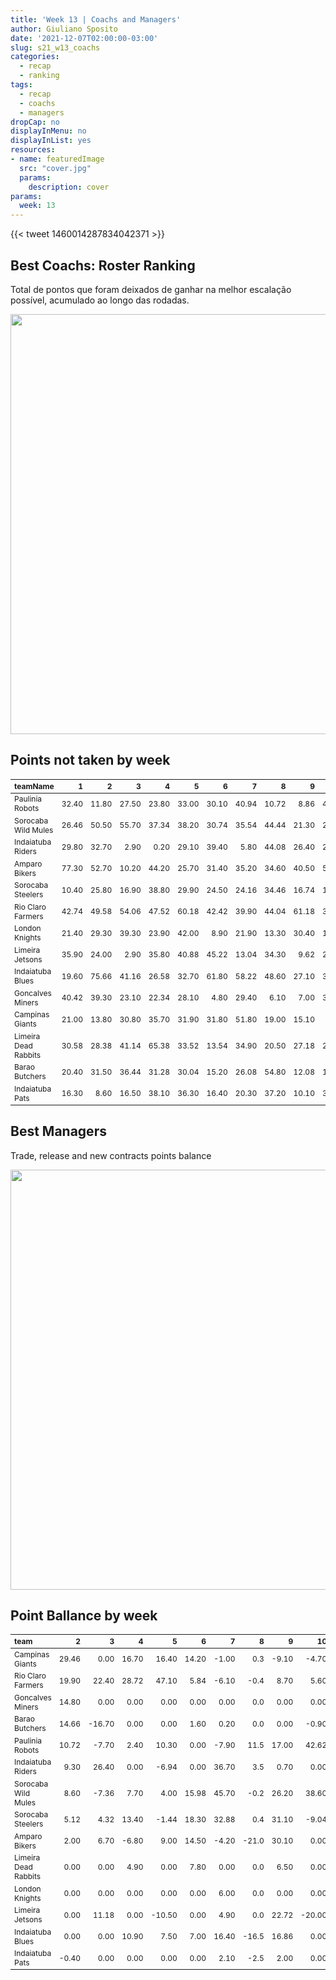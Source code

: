 ```yaml
---
title: 'Week 13 | Coachs and Managers'
author: Giuliano Sposito
date: '2021-12-07T02:00:00-03:00'
slug: s21_w13_coachs
categories:
  - recap
  - ranking
tags:
  - recap
  - coachs
  - managers
dropCap: no
displayInMenu: no
displayInList: yes
resources:
- name: featuredImage
  src: "cover.jpg"
  params:
    description: cover
params:
  week: 13
---
```

<script src="{{< blogdown/postref >}}index_files/kePrint/kePrint.js"></script>
<link href="{{< blogdown/postref >}}index_files/lightable/lightable.css" rel="stylesheet" />
<script src="{{< blogdown/postref >}}index_files/kePrint/kePrint.js"></script>
<link href="{{< blogdown/postref >}}index_files/lightable/lightable.css" rel="stylesheet" />

<!--more-->



{{< tweet 1460014287834042371 >}}

## Best Coachs: Roster Ranking

Total de pontos que foram deixados de ganhar na melhor escalação possível, acumulado ao longo das rodadas.

<img src="{{< blogdown/postref >}}index_files/figure-html/bestCoachChart-1.png" width="672" />

## Points not taken by week

<table class="table" style="font-size: 12px; margin-left: auto; margin-right: auto;">
 <thead>
  <tr>
   <th style="text-align:left;"> teamName </th>
   <th style="text-align:right;"> 1 </th>
   <th style="text-align:right;"> 2 </th>
   <th style="text-align:right;"> 3 </th>
   <th style="text-align:right;"> 4 </th>
   <th style="text-align:right;"> 5 </th>
   <th style="text-align:right;"> 6 </th>
   <th style="text-align:right;"> 7 </th>
   <th style="text-align:right;"> 8 </th>
   <th style="text-align:right;"> 9 </th>
   <th style="text-align:right;"> 10 </th>
   <th style="text-align:right;"> 11 </th>
   <th style="text-align:right;"> 12 </th>
   <th style="text-align:right;"> 13 </th>
  </tr>
 </thead>
<tbody>
  <tr>
   <td style="text-align:left;"> Paulinia Robots </td>
   <td style="text-align:right;"> 32.40 </td>
   <td style="text-align:right;"> 11.80 </td>
   <td style="text-align:right;"> 27.50 </td>
   <td style="text-align:right;"> 23.80 </td>
   <td style="text-align:right;"> 33.00 </td>
   <td style="text-align:right;"> 30.10 </td>
   <td style="text-align:right;"> 40.94 </td>
   <td style="text-align:right;"> 10.72 </td>
   <td style="text-align:right;"> 8.86 </td>
   <td style="text-align:right;"> 44.22 </td>
   <td style="text-align:right;"> 36.78 </td>
   <td style="text-align:right;"> 37.10 </td>
   <td style="text-align:right;"> 12.60 </td>
  </tr>
  <tr>
   <td style="text-align:left;"> Sorocaba Wild Mules </td>
   <td style="text-align:right;"> 26.46 </td>
   <td style="text-align:right;"> 50.50 </td>
   <td style="text-align:right;"> 55.70 </td>
   <td style="text-align:right;"> 37.34 </td>
   <td style="text-align:right;"> 38.20 </td>
   <td style="text-align:right;"> 30.74 </td>
   <td style="text-align:right;"> 35.54 </td>
   <td style="text-align:right;"> 44.44 </td>
   <td style="text-align:right;"> 21.30 </td>
   <td style="text-align:right;"> 26.30 </td>
   <td style="text-align:right;"> 2.80 </td>
   <td style="text-align:right;"> 9.00 </td>
   <td style="text-align:right;"> 18.40 </td>
  </tr>
  <tr>
   <td style="text-align:left;"> Indaiatuba Riders </td>
   <td style="text-align:right;"> 29.80 </td>
   <td style="text-align:right;"> 32.70 </td>
   <td style="text-align:right;"> 2.90 </td>
   <td style="text-align:right;"> 0.20 </td>
   <td style="text-align:right;"> 29.10 </td>
   <td style="text-align:right;"> 39.40 </td>
   <td style="text-align:right;"> 5.80 </td>
   <td style="text-align:right;"> 44.08 </td>
   <td style="text-align:right;"> 26.40 </td>
   <td style="text-align:right;"> 23.30 </td>
   <td style="text-align:right;"> 52.54 </td>
   <td style="text-align:right;"> 21.90 </td>
   <td style="text-align:right;"> 3.40 </td>
  </tr>
  <tr>
   <td style="text-align:left;"> Amparo Bikers </td>
   <td style="text-align:right;"> 77.30 </td>
   <td style="text-align:right;"> 52.70 </td>
   <td style="text-align:right;"> 10.20 </td>
   <td style="text-align:right;"> 44.20 </td>
   <td style="text-align:right;"> 25.70 </td>
   <td style="text-align:right;"> 31.40 </td>
   <td style="text-align:right;"> 35.20 </td>
   <td style="text-align:right;"> 34.60 </td>
   <td style="text-align:right;"> 40.50 </td>
   <td style="text-align:right;"> 57.30 </td>
   <td style="text-align:right;"> 28.30 </td>
   <td style="text-align:right;"> 37.80 </td>
   <td style="text-align:right;"> 0.00 </td>
  </tr>
  <tr>
   <td style="text-align:left;"> Sorocaba Steelers </td>
   <td style="text-align:right;"> 10.40 </td>
   <td style="text-align:right;"> 25.80 </td>
   <td style="text-align:right;"> 16.90 </td>
   <td style="text-align:right;"> 38.80 </td>
   <td style="text-align:right;"> 29.90 </td>
   <td style="text-align:right;"> 24.50 </td>
   <td style="text-align:right;"> 24.16 </td>
   <td style="text-align:right;"> 34.46 </td>
   <td style="text-align:right;"> 16.74 </td>
   <td style="text-align:right;"> 16.90 </td>
   <td style="text-align:right;"> 29.30 </td>
   <td style="text-align:right;"> 10.60 </td>
   <td style="text-align:right;"> 3.80 </td>
  </tr>
  <tr>
   <td style="text-align:left;"> Rio Claro Farmers </td>
   <td style="text-align:right;"> 42.74 </td>
   <td style="text-align:right;"> 49.58 </td>
   <td style="text-align:right;"> 54.06 </td>
   <td style="text-align:right;"> 47.52 </td>
   <td style="text-align:right;"> 60.18 </td>
   <td style="text-align:right;"> 42.42 </td>
   <td style="text-align:right;"> 39.90 </td>
   <td style="text-align:right;"> 44.04 </td>
   <td style="text-align:right;"> 61.18 </td>
   <td style="text-align:right;"> 31.00 </td>
   <td style="text-align:right;"> 48.14 </td>
   <td style="text-align:right;"> 40.34 </td>
   <td style="text-align:right;"> 8.00 </td>
  </tr>
  <tr>
   <td style="text-align:left;"> London Knights </td>
   <td style="text-align:right;"> 21.40 </td>
   <td style="text-align:right;"> 29.30 </td>
   <td style="text-align:right;"> 39.30 </td>
   <td style="text-align:right;"> 23.90 </td>
   <td style="text-align:right;"> 42.00 </td>
   <td style="text-align:right;"> 8.90 </td>
   <td style="text-align:right;"> 21.90 </td>
   <td style="text-align:right;"> 13.30 </td>
   <td style="text-align:right;"> 30.40 </td>
   <td style="text-align:right;"> 19.10 </td>
   <td style="text-align:right;"> 41.00 </td>
   <td style="text-align:right;"> 6.70 </td>
   <td style="text-align:right;"> 19.70 </td>
  </tr>
  <tr>
   <td style="text-align:left;"> Limeira Jetsons </td>
   <td style="text-align:right;"> 35.90 </td>
   <td style="text-align:right;"> 24.00 </td>
   <td style="text-align:right;"> 2.90 </td>
   <td style="text-align:right;"> 35.80 </td>
   <td style="text-align:right;"> 40.88 </td>
   <td style="text-align:right;"> 45.22 </td>
   <td style="text-align:right;"> 13.04 </td>
   <td style="text-align:right;"> 34.30 </td>
   <td style="text-align:right;"> 9.62 </td>
   <td style="text-align:right;"> 20.38 </td>
   <td style="text-align:right;"> 35.12 </td>
   <td style="text-align:right;"> 21.60 </td>
   <td style="text-align:right;"> 5.30 </td>
  </tr>
  <tr>
   <td style="text-align:left;"> Indaiatuba Blues </td>
   <td style="text-align:right;"> 19.60 </td>
   <td style="text-align:right;"> 75.66 </td>
   <td style="text-align:right;"> 41.16 </td>
   <td style="text-align:right;"> 26.58 </td>
   <td style="text-align:right;"> 32.70 </td>
   <td style="text-align:right;"> 61.80 </td>
   <td style="text-align:right;"> 58.22 </td>
   <td style="text-align:right;"> 48.60 </td>
   <td style="text-align:right;"> 27.10 </td>
   <td style="text-align:right;"> 31.60 </td>
   <td style="text-align:right;"> 60.00 </td>
   <td style="text-align:right;"> 9.00 </td>
   <td style="text-align:right;"> 9.62 </td>
  </tr>
  <tr>
   <td style="text-align:left;"> Goncalves Miners </td>
   <td style="text-align:right;"> 40.42 </td>
   <td style="text-align:right;"> 39.30 </td>
   <td style="text-align:right;"> 23.10 </td>
   <td style="text-align:right;"> 22.34 </td>
   <td style="text-align:right;"> 28.10 </td>
   <td style="text-align:right;"> 4.80 </td>
   <td style="text-align:right;"> 29.40 </td>
   <td style="text-align:right;"> 6.10 </td>
   <td style="text-align:right;"> 7.00 </td>
   <td style="text-align:right;"> 31.10 </td>
   <td style="text-align:right;"> 27.70 </td>
   <td style="text-align:right;"> 18.26 </td>
   <td style="text-align:right;"> 21.80 </td>
  </tr>
  <tr>
   <td style="text-align:left;"> Campinas Giants </td>
   <td style="text-align:right;"> 21.00 </td>
   <td style="text-align:right;"> 13.80 </td>
   <td style="text-align:right;"> 30.80 </td>
   <td style="text-align:right;"> 35.70 </td>
   <td style="text-align:right;"> 31.90 </td>
   <td style="text-align:right;"> 31.80 </td>
   <td style="text-align:right;"> 51.80 </td>
   <td style="text-align:right;"> 19.00 </td>
   <td style="text-align:right;"> 15.10 </td>
   <td style="text-align:right;"> 0.00 </td>
   <td style="text-align:right;"> 7.50 </td>
   <td style="text-align:right;"> 20.80 </td>
   <td style="text-align:right;"> 10.80 </td>
  </tr>
  <tr>
   <td style="text-align:left;"> Limeira Dead Rabbits </td>
   <td style="text-align:right;"> 30.58 </td>
   <td style="text-align:right;"> 28.38 </td>
   <td style="text-align:right;"> 41.14 </td>
   <td style="text-align:right;"> 65.38 </td>
   <td style="text-align:right;"> 33.52 </td>
   <td style="text-align:right;"> 13.54 </td>
   <td style="text-align:right;"> 34.90 </td>
   <td style="text-align:right;"> 20.50 </td>
   <td style="text-align:right;"> 27.18 </td>
   <td style="text-align:right;"> 27.20 </td>
   <td style="text-align:right;"> 29.26 </td>
   <td style="text-align:right;"> 14.30 </td>
   <td style="text-align:right;"> 9.00 </td>
  </tr>
  <tr>
   <td style="text-align:left;"> Barao Butchers </td>
   <td style="text-align:right;"> 20.40 </td>
   <td style="text-align:right;"> 31.50 </td>
   <td style="text-align:right;"> 36.44 </td>
   <td style="text-align:right;"> 31.28 </td>
   <td style="text-align:right;"> 30.04 </td>
   <td style="text-align:right;"> 15.20 </td>
   <td style="text-align:right;"> 26.08 </td>
   <td style="text-align:right;"> 54.80 </td>
   <td style="text-align:right;"> 12.08 </td>
   <td style="text-align:right;"> 17.18 </td>
   <td style="text-align:right;"> 0.62 </td>
   <td style="text-align:right;"> 9.30 </td>
   <td style="text-align:right;"> 9.00 </td>
  </tr>
  <tr>
   <td style="text-align:left;"> Indaiatuba Pats </td>
   <td style="text-align:right;"> 16.30 </td>
   <td style="text-align:right;"> 8.60 </td>
   <td style="text-align:right;"> 16.50 </td>
   <td style="text-align:right;"> 38.10 </td>
   <td style="text-align:right;"> 36.30 </td>
   <td style="text-align:right;"> 16.40 </td>
   <td style="text-align:right;"> 20.30 </td>
   <td style="text-align:right;"> 37.20 </td>
   <td style="text-align:right;"> 10.10 </td>
   <td style="text-align:right;"> 33.80 </td>
   <td style="text-align:right;"> 1.20 </td>
   <td style="text-align:right;"> 34.40 </td>
   <td style="text-align:right;"> 36.30 </td>
  </tr>
</tbody>
</table>

## Best Managers

Trade, release and new contracts points balance

<img src="{{< blogdown/postref >}}index_files/figure-html/bestManagerChart-1.png" width="672" />


## Point Ballance by week

<table class="table" style="font-size: 12px; margin-left: auto; margin-right: auto;">
 <thead>
  <tr>
   <th style="text-align:left;"> team </th>
   <th style="text-align:right;"> 2 </th>
   <th style="text-align:right;"> 3 </th>
   <th style="text-align:right;"> 4 </th>
   <th style="text-align:right;"> 5 </th>
   <th style="text-align:right;"> 6 </th>
   <th style="text-align:right;"> 7 </th>
   <th style="text-align:right;"> 8 </th>
   <th style="text-align:right;"> 9 </th>
   <th style="text-align:right;"> 10 </th>
   <th style="text-align:right;"> 11 </th>
   <th style="text-align:right;"> 12 </th>
   <th style="text-align:right;"> 13 </th>
  </tr>
 </thead>
<tbody>
  <tr>
   <td style="text-align:left;"> Campinas Giants </td>
   <td style="text-align:right;"> 29.46 </td>
   <td style="text-align:right;"> 0.00 </td>
   <td style="text-align:right;"> 16.70 </td>
   <td style="text-align:right;"> 16.40 </td>
   <td style="text-align:right;"> 14.20 </td>
   <td style="text-align:right;"> -1.00 </td>
   <td style="text-align:right;"> 0.3 </td>
   <td style="text-align:right;"> -9.10 </td>
   <td style="text-align:right;"> -4.70 </td>
   <td style="text-align:right;"> 13.80 </td>
   <td style="text-align:right;"> 11.10 </td>
   <td style="text-align:right;"> 0.0 </td>
  </tr>
  <tr>
   <td style="text-align:left;"> Rio Claro Farmers </td>
   <td style="text-align:right;"> 19.90 </td>
   <td style="text-align:right;"> 22.40 </td>
   <td style="text-align:right;"> 28.72 </td>
   <td style="text-align:right;"> 47.10 </td>
   <td style="text-align:right;"> 5.84 </td>
   <td style="text-align:right;"> -6.10 </td>
   <td style="text-align:right;"> -0.4 </td>
   <td style="text-align:right;"> 8.70 </td>
   <td style="text-align:right;"> 5.60 </td>
   <td style="text-align:right;"> -16.50 </td>
   <td style="text-align:right;"> 0.50 </td>
   <td style="text-align:right;"> 11.5 </td>
  </tr>
  <tr>
   <td style="text-align:left;"> Goncalves Miners </td>
   <td style="text-align:right;"> 14.80 </td>
   <td style="text-align:right;"> 0.00 </td>
   <td style="text-align:right;"> 0.00 </td>
   <td style="text-align:right;"> 0.00 </td>
   <td style="text-align:right;"> 0.00 </td>
   <td style="text-align:right;"> 0.00 </td>
   <td style="text-align:right;"> 0.0 </td>
   <td style="text-align:right;"> 0.00 </td>
   <td style="text-align:right;"> 0.00 </td>
   <td style="text-align:right;"> 0.00 </td>
   <td style="text-align:right;"> 0.00 </td>
   <td style="text-align:right;"> 0.0 </td>
  </tr>
  <tr>
   <td style="text-align:left;"> Barao Butchers </td>
   <td style="text-align:right;"> 14.66 </td>
   <td style="text-align:right;"> -16.70 </td>
   <td style="text-align:right;"> 0.00 </td>
   <td style="text-align:right;"> 0.00 </td>
   <td style="text-align:right;"> 1.60 </td>
   <td style="text-align:right;"> 0.20 </td>
   <td style="text-align:right;"> 0.0 </td>
   <td style="text-align:right;"> 0.00 </td>
   <td style="text-align:right;"> -0.90 </td>
   <td style="text-align:right;"> 1.80 </td>
   <td style="text-align:right;"> 30.40 </td>
   <td style="text-align:right;"> -8.6 </td>
  </tr>
  <tr>
   <td style="text-align:left;"> Paulinia Robots </td>
   <td style="text-align:right;"> 10.72 </td>
   <td style="text-align:right;"> -7.70 </td>
   <td style="text-align:right;"> 2.40 </td>
   <td style="text-align:right;"> 10.30 </td>
   <td style="text-align:right;"> 0.00 </td>
   <td style="text-align:right;"> -7.90 </td>
   <td style="text-align:right;"> 11.5 </td>
   <td style="text-align:right;"> 17.00 </td>
   <td style="text-align:right;"> 42.62 </td>
   <td style="text-align:right;"> 12.40 </td>
   <td style="text-align:right;"> 32.32 </td>
   <td style="text-align:right;"> 1.8 </td>
  </tr>
  <tr>
   <td style="text-align:left;"> Indaiatuba Riders </td>
   <td style="text-align:right;"> 9.30 </td>
   <td style="text-align:right;"> 26.40 </td>
   <td style="text-align:right;"> 0.00 </td>
   <td style="text-align:right;"> -6.94 </td>
   <td style="text-align:right;"> 0.00 </td>
   <td style="text-align:right;"> 36.70 </td>
   <td style="text-align:right;"> 3.5 </td>
   <td style="text-align:right;"> 0.70 </td>
   <td style="text-align:right;"> 0.00 </td>
   <td style="text-align:right;"> 0.70 </td>
   <td style="text-align:right;"> 7.90 </td>
   <td style="text-align:right;"> 0.0 </td>
  </tr>
  <tr>
   <td style="text-align:left;"> Sorocaba Wild Mules </td>
   <td style="text-align:right;"> 8.60 </td>
   <td style="text-align:right;"> -7.36 </td>
   <td style="text-align:right;"> 7.70 </td>
   <td style="text-align:right;"> 4.00 </td>
   <td style="text-align:right;"> 15.98 </td>
   <td style="text-align:right;"> 45.70 </td>
   <td style="text-align:right;"> -0.2 </td>
   <td style="text-align:right;"> 26.20 </td>
   <td style="text-align:right;"> 38.60 </td>
   <td style="text-align:right;"> -9.80 </td>
   <td style="text-align:right;"> 0.60 </td>
   <td style="text-align:right;"> 4.3 </td>
  </tr>
  <tr>
   <td style="text-align:left;"> Sorocaba Steelers </td>
   <td style="text-align:right;"> 5.12 </td>
   <td style="text-align:right;"> 4.32 </td>
   <td style="text-align:right;"> 13.40 </td>
   <td style="text-align:right;"> -1.44 </td>
   <td style="text-align:right;"> 18.30 </td>
   <td style="text-align:right;"> 32.88 </td>
   <td style="text-align:right;"> 0.4 </td>
   <td style="text-align:right;"> 31.10 </td>
   <td style="text-align:right;"> -9.04 </td>
   <td style="text-align:right;"> -9.94 </td>
   <td style="text-align:right;"> 18.30 </td>
   <td style="text-align:right;"> 2.0 </td>
  </tr>
  <tr>
   <td style="text-align:left;"> Amparo Bikers </td>
   <td style="text-align:right;"> 2.00 </td>
   <td style="text-align:right;"> 6.70 </td>
   <td style="text-align:right;"> -6.80 </td>
   <td style="text-align:right;"> 9.00 </td>
   <td style="text-align:right;"> 14.50 </td>
   <td style="text-align:right;"> -4.20 </td>
   <td style="text-align:right;"> -21.0 </td>
   <td style="text-align:right;"> 30.10 </td>
   <td style="text-align:right;"> 0.00 </td>
   <td style="text-align:right;"> 26.16 </td>
   <td style="text-align:right;"> 6.00 </td>
   <td style="text-align:right;"> 1.6 </td>
  </tr>
  <tr>
   <td style="text-align:left;"> Limeira Dead Rabbits </td>
   <td style="text-align:right;"> 0.00 </td>
   <td style="text-align:right;"> 0.00 </td>
   <td style="text-align:right;"> 4.90 </td>
   <td style="text-align:right;"> 0.00 </td>
   <td style="text-align:right;"> 7.80 </td>
   <td style="text-align:right;"> 0.00 </td>
   <td style="text-align:right;"> 0.0 </td>
   <td style="text-align:right;"> 6.50 </td>
   <td style="text-align:right;"> 0.00 </td>
   <td style="text-align:right;"> 0.00 </td>
   <td style="text-align:right;"> 0.00 </td>
   <td style="text-align:right;"> 0.0 </td>
  </tr>
  <tr>
   <td style="text-align:left;"> London Knights </td>
   <td style="text-align:right;"> 0.00 </td>
   <td style="text-align:right;"> 0.00 </td>
   <td style="text-align:right;"> 0.00 </td>
   <td style="text-align:right;"> 0.00 </td>
   <td style="text-align:right;"> 0.00 </td>
   <td style="text-align:right;"> 6.00 </td>
   <td style="text-align:right;"> 0.0 </td>
   <td style="text-align:right;"> 0.00 </td>
   <td style="text-align:right;"> 0.00 </td>
   <td style="text-align:right;"> 17.94 </td>
   <td style="text-align:right;"> 0.00 </td>
   <td style="text-align:right;"> 0.0 </td>
  </tr>
  <tr>
   <td style="text-align:left;"> Limeira Jetsons </td>
   <td style="text-align:right;"> 0.00 </td>
   <td style="text-align:right;"> 11.18 </td>
   <td style="text-align:right;"> 0.00 </td>
   <td style="text-align:right;"> -10.50 </td>
   <td style="text-align:right;"> 0.00 </td>
   <td style="text-align:right;"> 4.90 </td>
   <td style="text-align:right;"> 0.0 </td>
   <td style="text-align:right;"> 22.72 </td>
   <td style="text-align:right;"> -20.00 </td>
   <td style="text-align:right;"> 0.00 </td>
   <td style="text-align:right;"> 0.00 </td>
   <td style="text-align:right;"> 4.0 </td>
  </tr>
  <tr>
   <td style="text-align:left;"> Indaiatuba Blues </td>
   <td style="text-align:right;"> 0.00 </td>
   <td style="text-align:right;"> 0.00 </td>
   <td style="text-align:right;"> 10.90 </td>
   <td style="text-align:right;"> 7.50 </td>
   <td style="text-align:right;"> 7.00 </td>
   <td style="text-align:right;"> 16.40 </td>
   <td style="text-align:right;"> -16.5 </td>
   <td style="text-align:right;"> 16.86 </td>
   <td style="text-align:right;"> 0.00 </td>
   <td style="text-align:right;"> 0.00 </td>
   <td style="text-align:right;"> 25.10 </td>
   <td style="text-align:right;"> 0.0 </td>
  </tr>
  <tr>
   <td style="text-align:left;"> Indaiatuba Pats </td>
   <td style="text-align:right;"> -0.40 </td>
   <td style="text-align:right;"> 0.00 </td>
   <td style="text-align:right;"> 0.00 </td>
   <td style="text-align:right;"> 0.00 </td>
   <td style="text-align:right;"> 0.00 </td>
   <td style="text-align:right;"> 2.10 </td>
   <td style="text-align:right;"> -2.5 </td>
   <td style="text-align:right;"> 2.00 </td>
   <td style="text-align:right;"> 0.00 </td>
   <td style="text-align:right;"> 30.80 </td>
   <td style="text-align:right;"> -1.80 </td>
   <td style="text-align:right;"> -6.5 </td>
  </tr>
</tbody>
</table>
